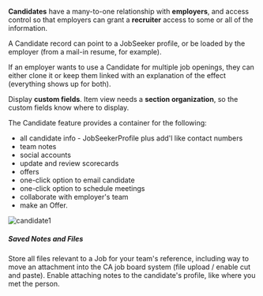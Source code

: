 **Candidates** have a many-to-one relationship with **employers**, and access control so that employers can grant a **recruiter** access to some or all of the information. 

A Candidate record can point to a JobSeeker profile, or be loaded by the employer (from a mail-in resume, for example).

 If an employer wants to use a Candidate for multiple job openings, they can either clone it or keep them linked with an explanation of the effect (everything shows up for both).

Display **custom fields**. Item view needs a **section organization**, so the custom fields know where to display.

The Candidate feature provides a container for the following:

- all candidate info - JobSeekerProfile plus add'l like contact numbers
- team notes
- social accounts
- update and review scorecards
- offers
- one-click option to email candidate
- one-click option to schedule meetings
- collaborate with employer's team
- make an Offer.

![candidate1](../../../../public/images/candidate1.png)



##### Saved Notes and Files

Store all files relevant to a Job for your team's reference, including way to move an attachment into the CA job board system (file upload / enable cut and paste). Enable attaching notes to the candidate's profile, like where you met the person.
